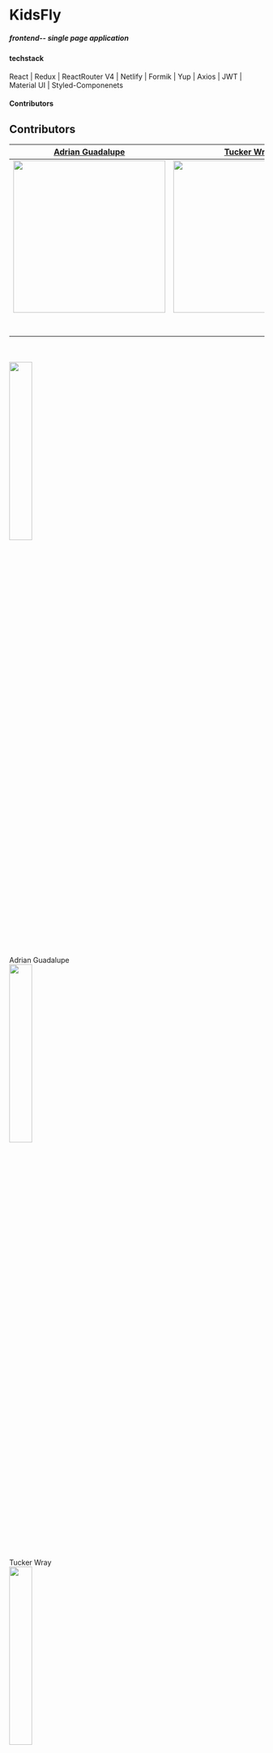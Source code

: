 
# KidsFly  

##### frontend-- single page application
#### techstack
React | Redux | ReactRouter V4 | Netlify | Formik | Yup | Axios | JWT | Material UI | Styled-Componenets


#### Contributors
 
##  Contributors



|[Adrian Guadalupe](https://github.com/adrian-guadalupe)  |  [Tucker Wray](https://github.com/jtwray)   |  [Raudel Flores](https://github.com/raudelf)  | 
| :-----------------------------------------------------------------------------------------------------------: | :-----------------------------------------------------------------------------------------------------------: | :-----------------------------------------------------------------------------------------------------------: | 
|  [<img src="https://avatars2.githubusercontent.com/u/54679236?s=460&u=41478c1e229be136bd7c139c259d53f03673b935&v=4" width = "300" />](https://github.com/Adrian-Guadalupe)|   [<img src="https://avatars3.githubusercontent.com/u/42871401?s=460&u=35f925b378034e977975950f46de33aaff941bf4&v=4" width = "300" />](https://tuckerwray.me)                       | [<img width="300" src="https://avatars3.githubusercontent.com/u/55217618?s=460&u=b1abf94b101cd5559285571ab6552dd74ce645fc&v=4" />](https://github.com/raudelf) |                       |
|                 [<img src="https://github.com/favicon.ico" width="15"> ](https://github.com/adrian-guadalupe)                 |            [<img src="https://github.com/favicon.ico" width="15"> ](https://github.com/jtwray)             |           [<img src="https://github.com/favicon.ico" width="15"> ](https://github.com/raudelf)            |
| [ <img src="https://static.licdn.com/sc/h/al2o9zrvru7aqj8e1x2rzsrca" width="15"> ](https://www.linkedin.com/in/adrianguadalupe/) | [ <img src="https://static.licdn.com/sc/h/al2o9zrvru7aqj8e1x2rzsrca" width="15"> ](https://www.linkedin.com/in/jtwray/) | [ <img src="https://static.licdn.com/sc/h/al2o9zrvru7aqj8e1x2rzsrca" width="15"> ](https://www.linkedin.com/in/raudelf/) |

<br>
<br>

 <table width="100%">   
  <div> <a href="https://github.com/Adrian-Guadalupe"><img width="30%" src="https://avatars2.githubusercontent.com/u/54679236?s=460&u=41478c1e229be136bd7c139c259d53f03673b935&v=4" /> </a><div>Adrian Guadalupe</div></div> <div><a href="https://github.com/jtwray"><img width="30%" src="https://avatars3.githubusercontent.com/u/42871401?s=460&u=35f925b378034e977975950f46de33aaff941bf4&v=4"/> </a> <div>Tucker Wray </div></div> <div> <a href="https://github.com/raudelf"><img width="30%" src="https://avatars3.githubusercontent.com/u/55217618?s=460&u=b1abf94b101cd5559285571ab6552dd74ce645fc&v=4" /></a><div>Raudel Flores </div></div>
 </table>



### Sitemap Component Route Tree 
<img width="75%" src="https://i.imgur.com/6tezMaB.png"/>

### User Flows 
<img src="https://i.imgur.com/4HhymHi.png"/> 







This project was bootstrapped with [Create React App](https://github.com/facebook/create-react-app).

## Available Scripts

In the project directory, you can run:

### `yarn start`

Runs the app in the development mode.<br />
Open [http://localhost:3000](http://localhost:3000) to view it in the browser.

The page will reload if you make edits.<br />
You will also see any lint errors in the console.

### `yarn test`

Launches the test runner in the interactive watch mode.<br />
See the section about [running tests](https://facebook.github.io/create-react-app/docs/running-tests) for more information.

### `yarn build`

Builds the app for production to the `build` folder.<br />
It correctly bundles React in production mode and optimizes the build for the best performance.

The build is minified and the filenames include the hashes.<br />
Your app is ready to be deployed!

See the section about [deployment](https://facebook.github.io/create-react-app/docs/deployment) for more information.

### `yarn eject`

**Note: this is a one-way operation. Once you `eject`, you can’t go back!**

If you aren’t satisfied with the build tool and configuration choices, you can `eject` at any time. This command will remove the single build dependency from your project.

Instead, it will copy all the configuration files and the transitive dependencies (Webpack, Babel, ESLint, etc) right into your project so you have full control over them. All of the commands except `eject` will still work, but they will point to the copied scripts so you can tweak them. At this point you’re on your own.

You don’t have to ever use `eject`. The curated feature set is suitable for small and middle deployments, and you shouldn’t feel obligated to use this feature. However we understand that this tool wouldn’t be useful if you couldn’t customize it when you are ready for it.

## Learn More

You can learn more in the [Create React App documentation](https://facebook.github.io/create-react-app/docs/getting-started).

To learn React, check out the [React documentation](https://reactjs.org/).

### Code Splitting

This section has moved here: https://facebook.github.io/create-react-app/docs/code-splitting

### Analyzing the Bundle Size

This section has moved here: https://facebook.github.io/create-react-app/docs/analyzing-the-bundle-size

### Making a Progressive Web App

This section has moved here: https://facebook.github.io/create-react-app/docs/making-a-progressive-web-app

### Advanced Configuration

This section has moved here: https://facebook.github.io/create-react-app/docs/advanced-configuration

### Deployment

This section has moved here: https://facebook.github.io/create-react-app/docs/deployment

### `yarn build` fails to minify

This section has moved here: https://facebook.github.io/create-react-app/docs/troubleshooting#npm-run-build-fails-to-minify
